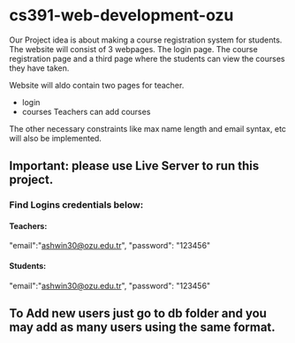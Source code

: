 # cs391-web-development-ozu

Our Project idea is about making a course registration system for students. The website will consist of 3 webpages. The login page. The course registration page and a third page where the students can view the courses they have taken.

Website will aldo contain two pages for teacher.
- login 
- courses 
Teachers can add courses 


The other necessary constraints like max name length and email syntax, etc will also be implemented.

## Important: please use Live Server to run this project.

### Find Logins credentials below:

#### Teachers:

"email":"ashwin30@ozu.edu.tr",
"password": "123456"

#### Students:

"email":"ashwin30@ozu.edu.tr",
"password": "123456"

## To Add new users just go to db folder and you may add as many users using the same format. 

